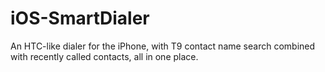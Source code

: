 # iOS-SmartDialer
An HTC-like dialer for the iPhone, with T9 contact name search combined with recently called contacts, all in one place.
